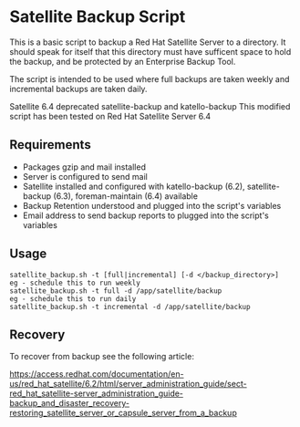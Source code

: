 # Satellite Backup Script

This is a basic script to backup a Red Hat Satellite Server to a directory. It should speak for itself that this directory must have sufficent space to hold the backup, and be protected by an Enterprise Backup Tool.

The script is intended to be used where full backups are taken weekly and incremental backups are taken daily.

Satellite 6.4 deprecated satellite-backup and katello-backup 
This modified script has been tested on Red Hat Satellite Server 6.4


## Requirements
  - Packages gzip and mail installed
  - Server is configured to send mail
  - Satellite installed and configured with katello-backup (6.2), satellite-backup (6.3), foreman-maintain (6.4) available
  - Backup Retention understood and plugged into the script's variables
  - Email address to send backup reports to plugged into the script's variables

## Usage
    satellite_backup.sh -t [full|incremental] [-d </backup_directory>]
    eg - schedule this to run weekly
    satellite_backup.sh -t full -d /app/satellite/backup
    eg - schedule this to run daily
    satellite_backup.sh -t incremental -d /app/satellite/backup
    
## Recovery

To recover from backup see the following article:

https://access.redhat.com/documentation/en-us/red_hat_satellite/6.2/html/server_administration_guide/sect-red_hat_satellite-server_administration_guide-backup_and_disaster_recovery-restoring_satellite_server_or_capsule_server_from_a_backup
